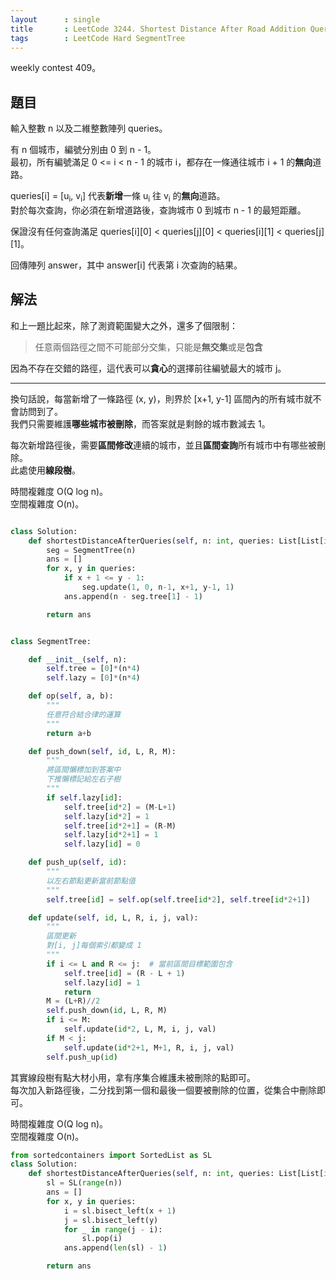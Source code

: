 ```yaml
---
layout      : single
title       : LeetCode 3244. Shortest Distance After Road Addition Queries II
tags        : LeetCode Hard SegmentTree
---
```

weekly contest 409。  

## 題目

輸入整數 n 以及二維整數陣列 queries。  

有 n 個城市，編號分別由 0 到 n - 1。  
最初，所有編號滿足 0 <= i < n - 1 的城市 i，都存在一條通往城市 i + 1 的**無向**道路。  

queries[i] = [u<sub>i</sub>, v<sub>i</sub>] 代表**新增**一條 u<sub>i</sub> 往 v<sub>i</sub> 的**無向**道路。  
對於每次查詢，你必須在新增道路後，查詢城市 0 到城市 n - 1 的最短距離。  

保證沒有任何查詢滿足 queries[i][0] < queries[j][0] < queries[i][1] < queries[j][1]。  

回傳陣列 answer，其中 answer[i] 代表第 i 次查詢的結果。  

## 解法

和上一題比起來，除了測資範圍變大之外，還多了個限制：  
> 任意兩個路徑之間不可能部分交集，只能是**無交集**或是**包含**  

因為不存在交錯的路徑，這代表可以**貪心**的選擇前往編號最大的城市 j。  

---

換句話說，每當新增了一條路徑 (x, y)，則界於 [x+1, y-1] 區間內的所有城市就不會訪問到了。  
我們只需要維護**哪些城市被刪除**，而答案就是剩餘的城市數減去 1。  

每次新增路徑後，需要**區間修改**連續的城市，並且**區間查詢**所有城市中有哪些被刪除。  
此處使用**線段樹**。  

時間複雜度 O(Q log n)。  
空間複雜度 O(n)。  

```python

class Solution:
    def shortestDistanceAfterQueries(self, n: int, queries: List[List[int]]) -> List[int]:
        seg = SegmentTree(n)
        ans = []
        for x, y in queries:
            if x + 1 <= y - 1:
                seg.update(1, 0, n-1, x+1, y-1, 1)
            ans.append(n - seg.tree[1] - 1)

        return ans


class SegmentTree:

    def __init__(self, n):
        self.tree = [0]*(n*4)
        self.lazy = [0]*(n*4)

    def op(self, a, b):
        """
        任意符合結合律的運算
        """
        return a+b

    def push_down(self, id, L, R, M):
        """
        將區間懶標加到答案中
        下推懶標記給左右子樹
        """
        if self.lazy[id]:
            self.tree[id*2] = (M-L+1)
            self.lazy[id*2] = 1
            self.tree[id*2+1] = (R-M)
            self.lazy[id*2+1] = 1
            self.lazy[id] = 0

    def push_up(self, id):
        """
        以左右節點更新當前節點值
        """
        self.tree[id] = self.op(self.tree[id*2], self.tree[id*2+1])

    def update(self, id, L, R, i, j, val):
        """
        區間更新
        對[i, j]每個索引都變成 1
        """
        if i <= L and R <= j:  # 當前區間目標範圍包含
            self.tree[id] = (R - L + 1)
            self.lazy[id] = 1
            return
        M = (L+R)//2
        self.push_down(id, L, R, M)
        if i <= M:
            self.update(id*2, L, M, i, j, val)
        if M < j:
            self.update(id*2+1, M+1, R, i, j, val)
        self.push_up(id)
```

其實線段樹有點大材小用，拿有序集合維護未被刪除的點即可。  
每次加入新路徑後，二分找到第一個和最後一個要被刪除的位置，從集合中刪除即可。  

時間複雜度 O(Q log n)。  
空間複雜度 O(n)。  

```python
from sortedcontainers import SortedList as SL
class Solution:
    def shortestDistanceAfterQueries(self, n: int, queries: List[List[int]]) -> List[int]:
        sl = SL(range(n))
        ans = []
        for x, y in queries:
            i = sl.bisect_left(x + 1)
            j = sl.bisect_left(y)
            for _ in range(j - i):
                sl.pop(i)
            ans.append(len(sl) - 1)

        return ans
```
